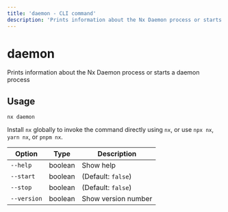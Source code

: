 ```yaml
---
title: 'daemon - CLI command'
description: 'Prints information about the Nx Daemon process or starts a daemon process'
---
```


# daemon

Prints information about the Nx Daemon process or starts a daemon process

## Usage

```shell
nx daemon
```

Install `nx` globally to invoke the command directly using `nx`, or use `npx nx`, `yarn nx`, or `pnpm nx`.

| Option      | Type    | Description         |
| ----------- | ------- | ------------------- |
| `--help`    | boolean | Show help           |
| `--start`   | boolean | (Default: `false`)  |
| `--stop`    | boolean | (Default: `false`)  |
| `--version` | boolean | Show version number |
